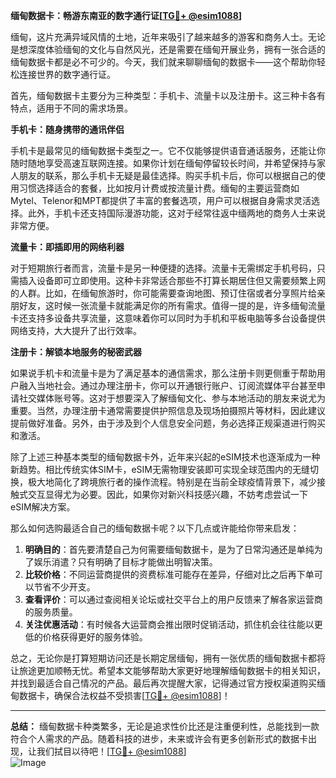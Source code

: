 **缅甸数据卡：畅游东南亚的数字通行证[[TG💪+ @esim1088](https://t.me/s/esim1088)]**

缅甸，这片充满异域风情的土地，近年来吸引了越来越多的游客和商务人士。无论是想深度体验缅甸的文化与自然风光，还是需要在缅甸开展业务，拥有一张合适的缅甸数据卡都是必不可少的。今天，我们就来聊聊缅甸的数据卡——这个帮助你轻松连接世界的数字通行证。

首先，缅甸数据卡主要分为三种类型：手机卡、流量卡以及注册卡。这三种卡各有特点，适用于不同的需求场景。

**手机卡：随身携带的通讯伴侣**

手机卡是最常见的缅甸数据卡类型之一。它不仅能够提供语音通话服务，还能让你随时随地享受高速互联网连接。如果你计划在缅甸停留较长时间，并希望保持与家人朋友的联系，那么手机卡无疑是最佳选择。购买手机卡后，你可以根据自己的使用习惯选择适合的套餐，比如按月计费或按流量计费。缅甸的主要运营商如Mytel、Telenor和MPT都提供了丰富的套餐选项，用户可以根据自身需求灵活选择。此外，手机卡还支持国际漫游功能，这对于经常往返中缅两地的商务人士来说非常方便。

**流量卡：即插即用的网络利器**

对于短期旅行者而言，流量卡是另一种便捷的选择。流量卡无需绑定手机号码，只需插入设备即可立即使用。这种卡非常适合那些不打算长期居住但又需要频繁上网的人群。比如，在缅甸旅游时，你可能需要查询地图、预订住宿或者分享照片给亲朋好友，这时候一张流量卡就能满足你的所有需求。值得一提的是，许多缅甸流量卡还支持多设备共享流量，这意味着你可以同时为手机和平板电脑等多台设备提供网络支持，大大提升了出行效率。

**注册卡：解锁本地服务的秘密武器**

如果说手机卡和流量卡是为了满足基本的通信需求，那么注册卡则更侧重于帮助用户融入当地社会。通过办理注册卡，你可以开通银行账户、订阅流媒体平台甚至申请社交媒体账号等。这对于想要深入了解缅甸文化、参与本地活动的朋友来说尤为重要。当然，办理注册卡通常需要提供护照信息及现场拍摄照片等材料，因此建议提前做好准备。另外，由于涉及到个人信息安全问题，务必选择正规渠道进行购买和激活。

除了上述三种基本类型的缅甸数据卡外，近年来兴起的eSIM技术也逐渐成为一种新趋势。相比传统实体SIM卡，eSIM无需物理安装即可实现全球范围内的无缝切换，极大地简化了跨境旅行者的操作流程。特别是在当前全球疫情背景下，减少接触式交互显得尤为必要。因此，如果你对新兴科技感兴趣，不妨考虑尝试一下eSIM解决方案。

那么如何选购最适合自己的缅甸数据卡呢？以下几点或许能给你带来启发：

1. **明确目的**：首先要清楚自己为何需要缅甸数据卡，是为了日常沟通还是单纯为了娱乐消遣？只有明确了目标才能做出明智决策。
2. **比较价格**：不同运营商提供的资费标准可能存在差异，仔细对比之后再下单可以节省不少开支。
3. **查看评价**：可以通过查阅相关论坛或社交平台上的用户反馈来了解各家运营商的服务质量。
4. **关注优惠活动**：有时候各大运营商会推出限时促销活动，抓住机会往往能以更低的价格获得更好的服务体验。

总之，无论你是打算短期访问还是长期定居缅甸，拥有一张优质的缅甸数据卡都将让旅途更加顺畅无忧。希望本文能够帮助大家更好地理解缅甸数据卡的相关知识，并找到最适合自己情况的产品。最后再次提醒大家，记得通过官方授权渠道购买缅甸数据卡，确保合法权益不受损害[[TG💪+ @esim1088](https://t.me/s/esim1088)]！

---

**总结：** 缅甸数据卡种类繁多，无论是追求性价比还是注重便利性，总能找到一款符合个人需求的产品。随着科技的进步，未来或许会有更多创新形式的数据卡出现，让我们拭目以待吧！[[TG💪+ @esim1088](https://t.me/s/esim1088)]  
![Image](https://i.postimg.cc/4NQfJmqS/Snipaste-2025-05-13-00-14-12.png)